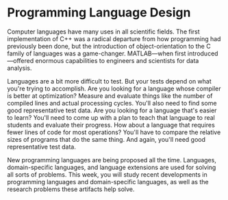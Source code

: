 # Programming Language Design

Computer languages have many uses in all scientific fields. The first implementation of C++ was a radical departure from how programming had previously been done, but the introduction of object-orientation to the C family of languages was a game-changer. MATLAB—when first introduced—offered enormous capabilities to engineers and scientists for data analysis.

Languages are a bit more difficult to test. But your tests depend on what you're trying to accomplish. Are you looking for a language whose compiler is better at optimization? Measure and evaluate things like the number of compiled lines and actual processing cycles. You'll also need to find some good representative test data. Are you looking for a language that's easier to learn? You'll need to come up with a plan to teach that language to real students and evaluate their progress. How about a language that requires fewer lines of code for most operations? You'll have to compare the relative sizes of programs that do the same thing. And again, you'll need good representative test data.

New programming languages are being proposed all the time. Languages, domain-specific languages, and language extensions are used for solving all sorts of problems. This week, you will study recent developments in programming languages and domain-specific languages, as well as the research problems these artifacts help solve.
